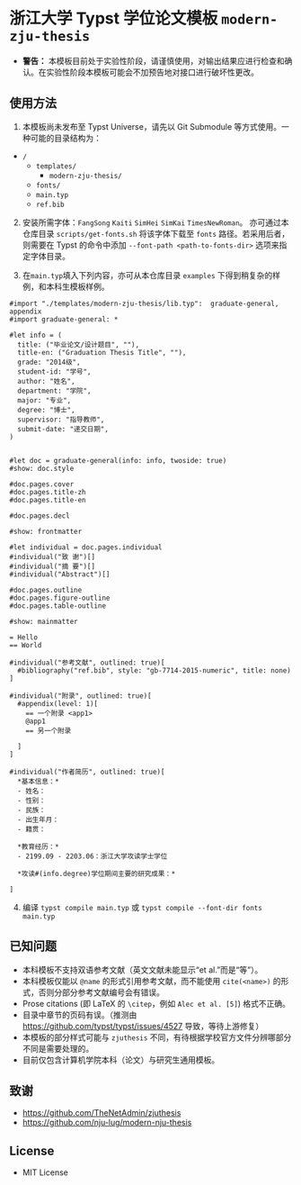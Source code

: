 # 浙江大学 Typst 学位论文模板 `modern-zju-thesis`

* **警告：** 本模板目前处于实验性阶段，请谨慎使用，对输出结果应进行检查和确认。在实验性阶段本模板可能会不加预告地对接口进行破坏性更改。

## 使用方法
1. 本模板尚未发布至 Typst Universe，请先以 Git Submodule 等方式使用。一种可能的目录结构为：
* `/`
    * `templates/`
        * `modern-zju-thesis/`
    * `fonts/`
    * `main.typ`
    * `ref.bib`

2. 安装所需字体：`FangSong` `Kaiti` `SimHei` `SimKai` `TimesNewRoman`。 亦可通过本仓库目录 `scripts/get-fonts.sh` 将该字体下载至 `fonts` 路径。若采用后者，则需要在 Typst 的命令中添加 `--font-path <path-to-fonts-dir>` 选项来指定字体目录。

3. 在`main.typ`填入下列内容，亦可从本仓库目录 `examples` 下得到稍复杂的样例，和本科生模板样例。

```typ
#import "./templates/modern-zju-thesis/lib.typ":  graduate-general, appendix
#import graduate-general: *

#let info = (
  title: ("毕业论文/设计题目", ""),
  title-en: ("Graduation Thesis Title", ""),
  grade: "2014级",
  student-id: "学号",
  author: "姓名",
  department: "学院",
  major: "专业",
  degree: "博士",
  supervisor: "指导教师",
  submit-date: "递交日期",
)


#let doc = graduate-general(info: info, twoside: true)
#show: doc.style

#doc.pages.cover
#doc.pages.title-zh
#doc.pages.title-en

#doc.pages.decl

#show: frontmatter

#let individual = doc.pages.individual
#individual("致 谢")[]
#individual("摘 要")[]
#individual("Abstract")[]

#doc.pages.outline
#doc.pages.figure-outline
#doc.pages.table-outline

#show: mainmatter

= Hello
== World

#individual("参考文献", outlined: true)[
  #bibliography("ref.bib", style: "gb-7714-2015-numeric", title: none)
]

#individual("附录", outlined: true)[
  #appendix(level: 1)[
    == 一个附录 <app1>
    @app1
    == 另一个附录

  ]
]

#individual("作者简历", outlined: true)[
  *基本信息：*
  - 姓名：
  - 性别：
  - 民族：
  - 出生年月：
  - 籍贯：

  *教育经历：*
  - 2199.09 - 2203.06：浙江大学攻读学士学位

  *攻读#(info.degree)学位期间主要的研究成果：*

]

```

4. 编译 `typst compile main.typ` 或 `typst compile --font-dir fonts main.typ`

## 已知问题
* 本科模板不支持双语参考文献（英文文献未能显示“et al.”而是“等”）。
* 本科模板仅能以 `@name` 的形式引用参考文献，而不能使用 `cite(<name>)` 的形式，否则分部分参考文献编号会有错误。
* Prose citations (即 LaTeX 的 `\citep`，例如 `Alec et al. [5]`) 格式不正确。
* 目录中章节的页码有误。（推测由 https://github.com/typst/typst/issues/4527 导致，等待上游修复）
* 本模板的部分样式可能与 `zjuthesis` 不同，有待根据学校官方文件分辨哪部分不同是需要处理的。
* 目前仅包含计算机学院本科（论文）与研究生通用模板。


## 致谢
* https://github.com/TheNetAdmin/zjuthesis
* https://github.com/nju-lug/modern-nju-thesis

## License
* MIT License